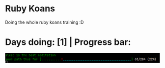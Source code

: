# Ruby Koans
Doing the whole ruby koans training :D

# Days doing: [1] | Progress bar:

![Image representing the progress bar of the Ruby Koans](assets/save_bar2.png "Progress Bar")